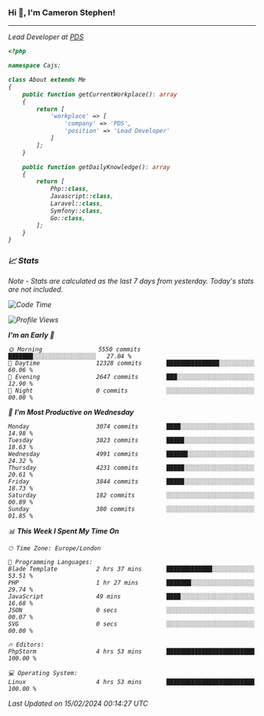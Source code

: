 ### Hi 👋, I'm Cameron Stephen!
<hr>
<p><em>Lead Developer at <a href="https://prindatasolutions.co.uk">PDS</a></p>


```php
<?php

namespace Cajs;

class About extends Me
{
    public function getCurrentWorkplace(): array
    {
        return [
            'workplace' => [
                'company' => 'PDS',
                'position' => 'Lead Developer'
            ]
        ];
    }

    public function getDailyKnowledge(): array
    {
        return [
            Php::class,
            Javascript::class,
            Laravel::class,
            Symfony::class,
            Go::class,
        ];
    }
}
```

### 📈 Stats
<p><em>Note - Stats are calculated as the last 7 days from yesterday. Today's stats are not included.</em></p>


<!--START_SECTION:waka-->
![Code Time](http://img.shields.io/badge/Code%20Time-3%2C656%20hrs%2020%20mins-blue)

![Profile Views](http://img.shields.io/badge/Profile%20Views-0-blue)

**I'm an Early 🐤** 

```text
🌞 Morning                5550 commits        ███████░░░░░░░░░░░░░░░░░░   27.04 % 
🌆 Daytime                12328 commits       ███████████████░░░░░░░░░░   60.06 % 
🌃 Evening                2647 commits        ███░░░░░░░░░░░░░░░░░░░░░░   12.90 % 
🌙 Night                  0 commits           ░░░░░░░░░░░░░░░░░░░░░░░░░   00.00 % 
```
📅 **I'm Most Productive on Wednesday** 

```text
Monday                   3074 commits        ████░░░░░░░░░░░░░░░░░░░░░   14.98 % 
Tuesday                  3823 commits        █████░░░░░░░░░░░░░░░░░░░░   18.63 % 
Wednesday                4991 commits        ██████░░░░░░░░░░░░░░░░░░░   24.32 % 
Thursday                 4231 commits        █████░░░░░░░░░░░░░░░░░░░░   20.61 % 
Friday                   3844 commits        █████░░░░░░░░░░░░░░░░░░░░   18.73 % 
Saturday                 182 commits         ░░░░░░░░░░░░░░░░░░░░░░░░░   00.89 % 
Sunday                   380 commits         ░░░░░░░░░░░░░░░░░░░░░░░░░   01.85 % 
```


📊 **This Week I Spent My Time On** 

```text
🕑︎ Time Zone: Europe/London

💬 Programming Languages: 
Blade Template           2 hrs 37 mins       █████████████░░░░░░░░░░░░   53.51 % 
PHP                      1 hr 27 mins        ███████░░░░░░░░░░░░░░░░░░   29.74 % 
JavaScript               49 mins             ████░░░░░░░░░░░░░░░░░░░░░   16.68 % 
JSON                     0 secs              ░░░░░░░░░░░░░░░░░░░░░░░░░   00.07 % 
SVG                      0 secs              ░░░░░░░░░░░░░░░░░░░░░░░░░   00.00 % 

🔥 Editors: 
PhpStorm                 4 hrs 53 mins       █████████████████████████   100.00 % 

💻 Operating System: 
Linux                    4 hrs 53 mins       █████████████████████████   100.00 % 
```


 Last Updated on 15/02/2024 00:14:27 UTC
<!--END_SECTION:waka-->
